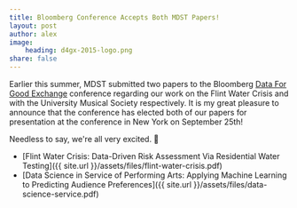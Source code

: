```yaml
---
title: Bloomberg Conference Accepts Both MDST Papers!
layout: post
author: alex
image:
    heading: d4gx-2015-logo.png
share: false
---
```


Earlier this summer, MDST submitted two papers to the Bloomberg [Data For Good Exchange](www.bloomberg.com/company/d4gx/) conference regarding our work on the Flint Water Crisis and with the University Musical Society respectively. It is my great pleasure to announce that the conference has elected both of our papers for presentation at the conference in New York on September 25th!

Needless to say, we're all very excited. 🎉

* [Flint Water Crisis: Data-Driven Risk Assessment Via Residential Water Testing]({{ site.url }}/assets/files/flint-water-crisis.pdf)
* [Data Science in Service of Performing Arts: Applying Machine Learning to Predicting Audience Preferences]({{ site.url }}/assets/files/data-science-service.pdf)
